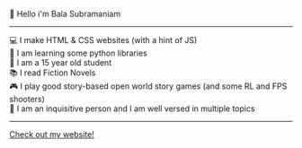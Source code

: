 👋 Hello i'm Bala Subramaniam
<hr>
💻 I make HTML & CSS websites (with a hint of JS)<br>
🤔 I am learning some python libraries<br>
👤 I am a 15 year old student<br>
📚 I read Fiction Novels<br>
🎮 I play good story-based open world story games (and some RL and FPS shooters)<br>
🧐 I am an inquisitive person and I am well versed in multiple topics<br>
<hr>
<a href="https://balasubramaniamg.github.io/website/">Check out my website!<a>
  
  
  
